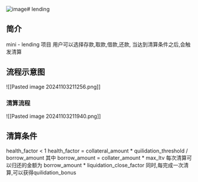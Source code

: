 ![image](https://github.com/user-attachments/assets/90bcb708-c562-4bae-90f7-ecef78b26723)# lending
## 简介
mini - lending 项目
用户可以选择存款,取款,借款,还款, 当达到清算条件之后,会触发清算

## 流程示意图
![[Pasted image 20241103211256.png]]
### 清算流程
![[Pasted image 20241103211940.png]]
## 清算条件
health_factor < 1
health_factor = collateral_amount * quilidation_threshold / borrow_amount
其中 borrow_amount = collater_amount * max_ltv
每次清算可以归还的金额为 borrow_amount * liquidation_close_factor
同时,每完成一次清算,可以获得quilidation_bonus
